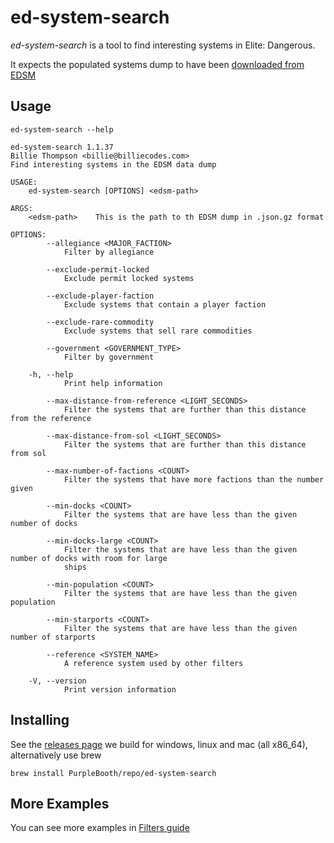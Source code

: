 # ed-system-search

*ed-system-search* is a tool to find interesting systems in Elite:
Dangerous.

It expects the populated systems dump to have been [downloaded from
EDSM](https://www.edsm.net/dump/systemsPopulated.json.gz)

## Usage

``` shell,script(name="help",expected_exit_code=0)
ed-system-search --help
```

``` text,verify(script_name="help",stream=stdout)
ed-system-search 1.1.37
Billie Thompson <billie@billiecodes.com>
Find interesting systems in the EDSM data dump

USAGE:
    ed-system-search [OPTIONS] <edsm-path>

ARGS:
    <edsm-path>    This is the path to th EDSM dump in .json.gz format

OPTIONS:
        --allegiance <MAJOR_FACTION>
            Filter by allegiance

        --exclude-permit-locked
            Exclude permit locked systems

        --exclude-player-faction
            Exclude systems that contain a player faction

        --exclude-rare-commodity
            Exclude systems that sell rare commodities

        --government <GOVERNMENT_TYPE>
            Filter by government

    -h, --help
            Print help information

        --max-distance-from-reference <LIGHT_SECONDS>
            Filter the systems that are further than this distance from the reference

        --max-distance-from-sol <LIGHT_SECONDS>
            Filter the systems that are further than this distance from sol

        --max-number-of-factions <COUNT>
            Filter the systems that have more factions than the number given

        --min-docks <COUNT>
            Filter the systems that are have less than the given number of docks

        --min-docks-large <COUNT>
            Filter the systems that are have less than the given number of docks with room for large
            ships

        --min-population <COUNT>
            Filter the systems that are have less than the given population

        --min-starports <COUNT>
            Filter the systems that are have less than the given number of starports

        --reference <SYSTEM_NAME>
            A reference system used by other filters

    -V, --version
            Print version information
```

## Installing

See the [releases
page](https://github.com/PurpleBooth/ed-system-search/releases/latest)
we build for windows, linux and mac (all x86_64), alternatively use brew

``` shell,skip()
brew install PurpleBooth/repo/ed-system-search
```

## More Examples

You can see more examples in [Filters guide](./docs/filters.md)
